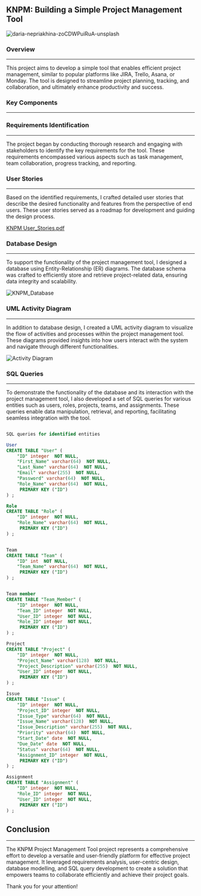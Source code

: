 ## KNPM: Building a Simple Project Management Tool
![daria-nepriakhina-zoCDWPuiRuA-unsplash](https://github.com/Melrowze/KNPM/assets/44920093/2805f5a3-ba7c-4d71-8e59-a9c5f7d6d66e)
### Overview
---
This project aims to develop a simple tool that enables efficient project management, similar to popular platforms like JIRA, Trello, Asana, or Monday. The tool is designed to streamline project planning, tracking, and collaboration, and ultimately enhance productivity and success.

### Key Components
---
### Requirements Identification
---
The project began by conducting thorough research and engaging with stakeholders to identify the key requirements for the tool. These requirements encompassed various aspects such as task management, team collaboration, progress tracking, and reporting.

### User Stories
---
Based on the identified requirements, I crafted detailed user stories that describe the desired functionality and features from the perspective of end users. These user stories served as a roadmap for development and guiding the design process.

[KNPM User_Stories.pdf](https://github.com/Melrowze/KNPM/files/15128195/KNPM.User_Stories.pdf)

### Database Design
---
To support the functionality of the project management tool, I designed a database using Entity-Relationship (ER) diagrams. The database schema was crafted to efficiently store and retrieve project-related data, ensuring data integrity and scalability.

![KNPM_Database](https://github.com/Melrowze/KNPM/assets/44920093/362bc068-7240-4260-b2d4-2850a2e3b5e7)

### UML Activity Diagram
---
In addition to database design, I created a UML activity diagram to visualize the flow of activities and processes within the project management tool. These diagrams provided insights into how users interact with the system and navigate through different functionalities.

![Activity Diagram](https://github.com/Melrowze/KNPM/assets/44920093/218c45fc-9d32-4e25-ae87-9a1ee6cbe9c5)

### SQL Queries
---
To demonstrate the functionality of the database and its interaction with the project management tool, I also developed a set of SQL queries for various entities such as users, roles, projects, teams, and assignments. These queries enable data manipulation, retrieval, and reporting, facilitating seamless integration with the tool.

```SQL

SQL queries for identified entities

User
CREATE TABLE "User" (
    "ID" integer  NOT NULL,
    "First_Name" varchar(64)  NOT NULL,
    "Last_Name" varchar(64)  NOT NULL,
    "Email" varchar(255)  NOT NULL,
    "Password" varchar(64)  NOT NULL,
    "Role_Name" varchar(64)  NOT NULL,
     PRIMARY KEY ("ID")
) ;

Role
CREATE TABLE "Role" (
    "ID" integer  NOT NULL,
    "Role_Name" varchar(64)  NOT NULL,
     PRIMARY KEY ("ID")
) ;


Team
CREATE TABLE "Team" (
    "ID" int  NOT NULL,
    "Team_Name" varchar(64)  NOT NULL,
     PRIMARY KEY ("ID")
) ;


Team member
CREATE TABLE "Team_Member" (
    "ID" integer  NOT NULL,
    "Team_ID" integer  NOT NULL,
    "User_ID" integer  NOT NULL,
    "Role_ID" integer  NOT NULL,
     PRIMARY KEY ("ID")
) ;

Project
CREATE TABLE "Project" (
    "ID" integer  NOT NULL,
    "Project_Name" varchar(128)  NOT NULL,
    "Project_Description" varchar(255)  NOT NULL,
    "User_ID" integer  NOT NULL,
     PRIMARY KEY ("ID")
) ;

Issue
CREATE TABLE "Issue" (
    "ID" integer  NOT NULL,
    "Project_ID" integer  NOT NULL,
    "Issue_Type" varchar(64)  NOT NULL,
    "Issue_Name" varchar(128)  NOT NULL,
    "Issue_Description" varchar(255)  NOT NULL,
    "Priority" varchar(64)  NOT NULL,
    "Start_Date" date  NOT NULL,
    "Due_Date" date  NOT NULL,
    "Status" varchar(64)  NOT NULL,
    "Assignment_ID" integer  NOT NULL,
     PRIMARY KEY ("ID")
) ;

Assignment
CREATE TABLE "Assignment" (
    "ID" integer  NOT NULL,
    "Role_ID" integer  NOT NULL,
    "User_ID" integer  NOT NULL,
     PRIMARY KEY ("ID")
) ;


```

## Conclusion
---
The KNPM Project Management Tool project represents a comprehensive effort to develop a versatile and user-friendly platform for effective project management. It leveraged requirements analysis, user-centric design, database modelling, and SQL query development to create a solution that empowers teams to collaborate efficiently and achieve their project goals.

Thank you for your attention!
